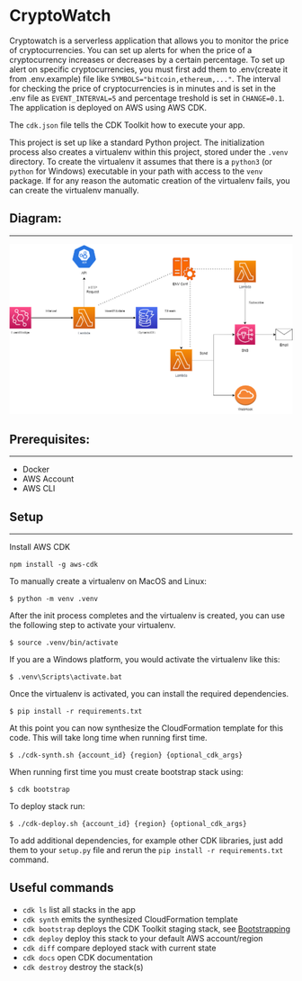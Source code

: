 
# CryptoWatch

Cryptowatch is a serverless application that allows you to monitor the price of cryptocurrencies. You can set up alerts for when the price of a cryptocurrency increases or decreases by a certain percentage. To set up alert on specific cryptocurrencies, you must first add them to .env(create it from .env.example) file like `SYMBOLS="bitcoin,ethereum,..."`. The interval for checking the price of cryptocurrencies is in minutes and is set in the .env file as `EVENT_INTERVAL=5` and percentage treshold is set in `CHANGE=0.1`. The application is deployed on AWS using AWS CDK.

The `cdk.json` file tells the CDK Toolkit how to execute your app.

This project is set up like a standard Python project.  The initialization
process also creates a virtualenv within this project, stored under the `.venv`
directory.  To create the virtualenv it assumes that there is a `python3`
(or `python` for Windows) executable in your path with access to the `venv`
package. If for any reason the automatic creation of the virtualenv fails,
you can create the virtualenv manually.

## Diagram:
--------------------------

![Img](/img/diagram.png "Title")

## Prerequisites:
--------------------------
- Docker
- AWS Account
- AWS CLI

## Setup
--------------------------

Install AWS CDK

```
npm install -g aws-cdk
```

To manually create a virtualenv on MacOS and Linux:

```
$ python -m venv .venv
```

After the init process completes and the virtualenv is created, you can use the following
step to activate your virtualenv.

```
$ source .venv/bin/activate
```

If you are a Windows platform, you would activate the virtualenv like this:

```
$ .venv\Scripts\activate.bat
```

Once the virtualenv is activated, you can install the required dependencies.

```
$ pip install -r requirements.txt
```

At this point you can now synthesize the CloudFormation template for this code. This will take long time when running first time.

```
$ ./cdk-synth.sh {account_id} {region} {optional_cdk_args}
```

When running first time you must create bootstrap stack using:

```
$ cdk bootstrap
```

To deploy stack run:

```
$ ./cdk-deploy.sh {account_id} {region} {optional_cdk_args}
```

To add additional dependencies, for example other CDK libraries, just add
them to your `setup.py` file and rerun the `pip install -r requirements.txt`
command.

## Useful commands

 * `cdk ls`          list all stacks in the app
 * `cdk synth`       emits the synthesized CloudFormation template
 * `cdk bootstrap`   deploys the CDK Toolkit staging stack, see [Bootstrapping](https://docs.aws.amazon.com/cdk/v2/guide/bootstrapping.html)
 * `cdk deploy`      deploy this stack to your default AWS account/region
 * `cdk diff`        compare deployed stack with current state
 * `cdk docs`        open CDK documentation
 * `cdk destroy`     destroy the stack(s)
